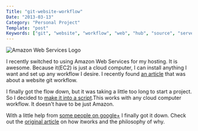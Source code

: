 ```yaml
---
Title: "git-website-workflow"
Date: "2013-03-13"
Category: "Personal Project"
Template: "post"
Keywords: ["git", "website", "workflow", "web", "hub", "source", "server", "version", "control", "aws", "amazon web services", "bash", "shell", "scripting"]
---
```


<div class="center">
  <img alt="Amazon Web Services Logo" src="http://ohdoylerules.com/images/awslogo.png">
</div>

I recently switched to using Amazon Web Services for my hosting. It is awesome. Because it(EC2) is just a cloud computer, I can install anything I want and set up any workflow I desire. I recently found [an article](http://goo.gl/0L3E6 "A web-focused Git workflow") that was about a website git workflow.

I finally got the flow down, but it was taking a little too long to start a project. So I decided to [make it into a script](https://github.com/james2doyle/git-website-workflow "git-websit-workflow bash script").This works with any cloud computer workflow. It doesn't have to be just Amazon.

With a little help from [some people on google+](https://plus.google.com/109231487156400680487/postsWzueZxHuP7b "google plus bash community post") I finally got it down. Check out the [original article](http://goo.gl/0L3E6 "A web-focused Git workflow") on how itworks and the philosophy of why.

